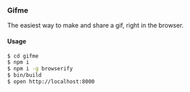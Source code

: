 ### Gifme
The easiest way to make and share a gif, right in the browser.

#### Usage
```bash
$ cd gifme
$ npm i
$ npm i -g browserify
$ bin/build
$ open http://localhost:8000
```